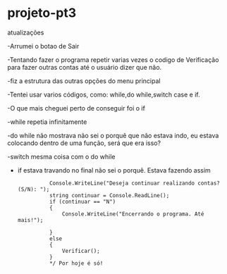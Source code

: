 # projeto-pt3

atualizações

-Arrumei o botao de Sair

-Tentando fazer o programa repetir varias vezes o codigo de Verificação para fazer outras contas até o usuário dizer que não.

-fiz a estrutura das outras opções do menu principal

-Tentei usar varios códigos, como: while,do while,switch case e if.

-O que mais cheguei perto de conseguir foi o if

-while repetia infinitamente 

-do while não mostrava não sei o porquê que não estava indo, eu estava colocando dentro de uma função, será que era isso? 

-switch mesma coisa com o do while

- if estava travando no final não sei o porquê. Estava fazendo assim

                Console.WriteLine("Deseja continuar realizando contas? (S/N): ");
                string continuar = Console.ReadLine();
                if (continuar == "N")
                {
                    Console.WriteLine("Encerrando o programa. Até mais!");
                
                }
                else
                {
                    Verificar();
                }
                */ Por hoje é só!
